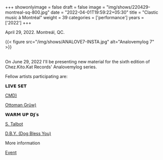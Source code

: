 +++
showonlyimage = false
draft = false
image = "img/shows/220429-montreal-sq-800.jpg"
date = "2022-04-01T19:59:22+05:30"
title = "Clastic music à Montréal"
weight = 39
categories = ['performance']
years = ['2022']
+++

April 29, 2022. Montreál, QC.

<!--more-->

{{< figure src="/img/shows/ANALOVE7-INSTA.jpg" alt="Analovemylog 7" >}}
<br><br>

On June 29, 2022 I'll be presenting new material for the sixth edition of Chez.Kito.Kat Records' Analovemylog series.

Fellow artists participating are:

𝗟𝗜𝗩𝗘 𝗦𝗘𝗧

[CMD)](https://soundcloud.com/c-m-d)

[Ottoman Grüw)](https://soundcloud.com/mr-bios-1)


𝗪𝗔𝗥𝗠 𝗨𝗣 𝗗𝗝’𝘀

[S. Talbot](https://www.instagram.com/simm.tal/)

[D.B.Y. (Dog Bless You)](https://soundcloud.com/dog_bless_you)

More information

[Event](https://m.facebook.com/events/bar-la-shop/analove-my-log-techno-party-a-live-analog-night-cmd-vigliensoni-ottoman-gr%C3%BCw-dby/776354093340830/)



